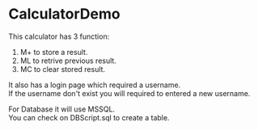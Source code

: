# CalculatorDemo

This calculator has 3 function: <br />
1. M+ to store a result.
2. ML to retrive previous result.
3. MC to clear stored result.

It also has a login page which required a username.<br />
If the username don't exist you will required to entered a new username.<br />

For Database it will use MSSQL.<br />
You can check on DBScript.sql to create a table.<br />
